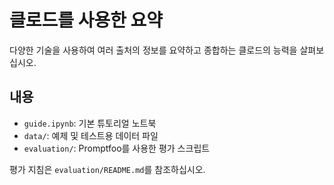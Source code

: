 # 클로드를 사용한 요약

다양한 기술을 사용하여 여러 출처의 정보를 요약하고 종합하는 클로드의 능력을 살펴보십시오.

## 내용

- `guide.ipynb`: 기본 튜토리얼 노트북
- `data/`: 예제 및 테스트용 데이터 파일
- `evaluation/`: Promptfoo를 사용한 평가 스크립트

평가 지침은 `evaluation/README.md`를 참조하십시오.
